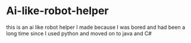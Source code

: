 # Ai-like-robot-helper
this is an ai like robot helper I made because I was bored and had been a long time since I used python and moved on to java and C#
